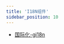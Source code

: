 ```yaml
---
title: 'I18N组件'
sidebar_position: 10
---
```


- [国际化-gi18n](output/goframe-v2.2-md/组件列表/I18N组件/国际化-gi18n)